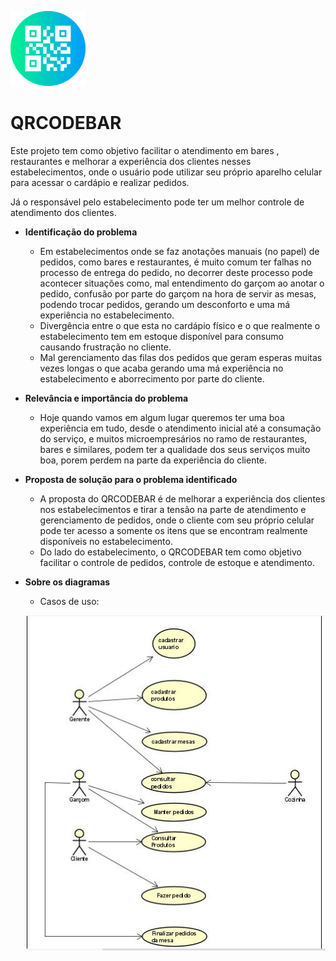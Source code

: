 ![](https://github.com/mauricom97/qrcodebar/blob/main/qr-code.png?raw=true)
# QRCODEBAR

Este projeto tem como objetivo facilitar o atendimento em bares , restaurantes e melhorar a experiência dos clientes nesses estabelecimentos, onde o usuário pode utilizar seu próprio aparelho celular para acessar o cardápio e realizar pedidos. 

Já o responsável pelo estabelecimento pode ter um melhor controle de atendimento dos clientes. 

- **Identificação do problema**
  - Em estabelecimentos onde se faz anotações manuais (no papel) de pedidos, como bares e restaurantes, é muito comum ter falhas no processo de entrega do pedido, no decorrer deste processo pode acontecer situações como, mal entendimento do garçom ao anotar o pedido, confusão por parte do garçom na hora de servir as mesas, podendo trocar pedidos, gerando um desconforto e uma má experiência no estabelecimento.
  - Divergência entre o que esta no cardápio físico e o que realmente o estabelecimento tem em estoque disponível para consumo causando frustração no cliente.
  - Mal gerenciamento das filas dos pedidos que geram esperas muitas vezes longas o que acaba gerando uma má experiência no estabelecimento e aborrecimento por parte do cliente.
- **Relevância e importância do problema**
  - Hoje quando vamos em algum lugar queremos ter uma boa experiência em tudo, desde o atendimento inicial até a consumação do serviço, e muitos microempresários no ramo de restaurantes, bares e similares, podem ter a qualidade dos seus serviços muito boa, porem perdem na parte da experiência do cliente.
- **Proposta de solução para o problema identificado**
  - A proposta do QRCODEBAR é de melhorar a experiência dos clientes nos estabelecimentos e tirar a tensão na parte de atendimento e gerenciamento de pedidos, onde o cliente com seu próprio celular pode ter acesso a somente os itens que se encontram realmente disponíveis no estabelecimento.
  - Do lado do estabelecimento, o QRCODEBAR tem como objetivo facilitar o controle de pedidos, controle de estoque e atendimento. 

- **Sobre os diagramas**

  - Casos de uso:

  ![](https://github.com/mauricom97/qrcodebar/blob/main/casosdeuso.JPG?raw=true)

